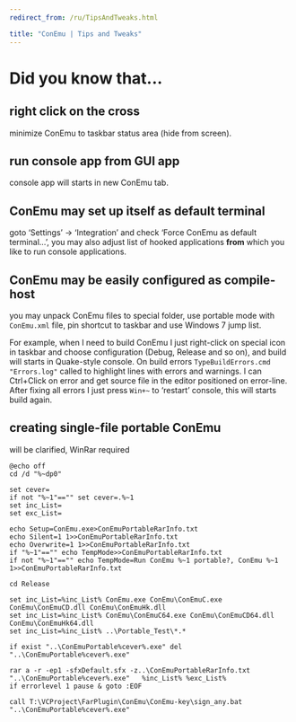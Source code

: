 ```yaml
---
redirect_from: /ru/TipsAndTweaks.html

title: "ConEmu | Tips and Tweaks"
---
```


# Did you know that...

<h2 id="right_click_on_the_cross"> right click on the cross </h2>

minimize ConEmu to taskbar status area (hide from screen).



<h2 id="run_console_app_from_GUI_app"> run console app from GUI app </h2>

console app will starts in new ConEmu tab.



<h2 id="ConEmu_may_set_up_itself_as_default_terminal"> ConEmu may set up itself as default terminal </h2>

goto ‘Settings’ -> ‘Integration’ and check ‘Force ConEmu as default terminal...’,
you may also adjust list of hooked applications
**from** which you like to run console applications.



<h2 id="ConEmu_may_be_easily_configured_as_compile-host"> ConEmu may be easily configured as compile-host </h2>

you may unpack ConEmu files to special folder, use portable mode
with `ConEmu.xml` file, pin shortcut to taskbar and use Windows 7
jump list.

For example, when I need to build ConEmu I just right-click on
special icon in taskbar and choose configuration (Debug, Release and
so on), and build will starts in Quake-style console. On build
errors `TypeBuildErrors.cmd "Errors.log"` called to highlight lines
with errors and warnings. I can Ctrl+Click on error and get source
file in the editor positioned on error-line. After fixing all errors
I just press `Win+~` to ‘restart’ console, this will starts build
again.



<h2 id="creating_single-file_portable_ConEmu"> creating single-file portable ConEmu </h2>

will be clarified, WinRar required

~~~
@echo off
cd /d "%~dp0"

set cever=
if not "%~1"=="" set cever=.%~1
set inc_List=
set exc_List=

echo Setup=ConEmu.exe>ConEmuPortableRarInfo.txt
echo Silent=1 1>>ConEmuPortableRarInfo.txt
echo Overwrite=1 1>>ConEmuPortableRarInfo.txt
if "%~1"=="" echo TempMode>>ConEmuPortableRarInfo.txt
if not "%~1"=="" echo TempMode=Run ConEmu %~1 portable?, ConEmu %~1 1>>ConEmuPortableRarInfo.txt

cd Release

set inc_List=%inc_List% ConEmu.exe ConEmu\ConEmuC.exe ConEmu\ConEmuCD.dll ConEmu\ConEmuHk.dll
set inc_List=%inc_List% ConEmu\ConEmuC64.exe ConEmu\ConEmuCD64.dll ConEmu\ConEmuHk64.dll
set inc_List=%inc_List% ..\Portable_Test\*.*

if exist "..\ConEmuPortable%cever%.exe" del "..\ConEmuPortable%cever%.exe"

rar a -r -ep1 -sfxDefault.sfx -z..\ConEmuPortableRarInfo.txt "..\ConEmuPortable%cever%.exe"   %inc_List% %exc_List%
if errorlevel 1 pause & goto :EOF

call T:\VCProject\FarPlugin\ConEmu\ConEmu-key\sign_any.bat "..\ConEmuPortable%cever%.exe"
~~~
